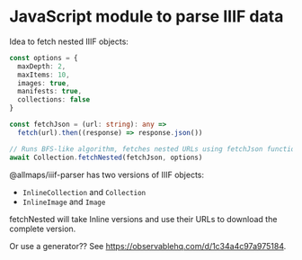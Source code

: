 # JavaScript module to parse IIIF data

Idea to fetch nested IIIF objects:

```ts
const options = {
  maxDepth: 2,
  maxItems: 10,
  images: true,
  manifests: true,
  collections: false
}

const fetchJson = (url: string): any =>
  fetch(url).then((response) => response.json())

// Runs BFS-like algorithm, fetches nested URLs using fetchJson function and options
await Collection.fetchNested(fetchJson, options)
```

@allmaps/iiif-parser has two versions of IIIF objects:
  - `InlineCollection` and `Collection`
  - `InlineImage` and `Image`

fetchNested will take Inline versions and use their URLs to download the complete version.

Or use a generator?? See https://observablehq.com/d/1c34a4c97a975184.
